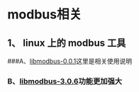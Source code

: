 # modbus相关

## 1、 linux 上的 modbus 工具

###A、[libmodbus-0.0.1](http://share.wishcell.cn/2018/2018-01.html#header-n261)这里是相关使用说明 

### B、[libmodbus-3.0.6](http://share.wishcell.cn/2018/2018-01.html#header-n261)功能更加强大



